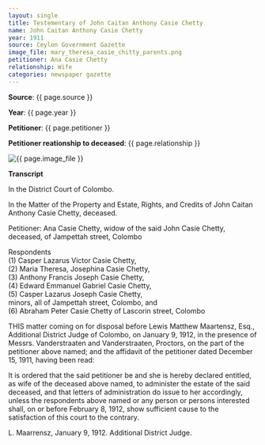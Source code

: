 ```yaml
---
layout: single
title: Testementary of John Caitan Anthony Casie Chetty
name: John Caitan Anthony Casie Chetty
year: 1911
source: Ceylon Government Gazette
image_file: mary_theresa_casie_chitty_parents.png
petitioner: Ana Casie Chetty
relationship: Wife
categories: newspaper gazette
---
```




  **Source**: {{ page.source }}

  **Year**: {{ page.year }}

  **Petitioner**: {{ page.petitioner }}

  **Petitioner reationship to deceased**: {{ page.relationship }} 

 <img src="/family-history/assets/images/gazette/{{ page.image_file }}" alt="{{ page.image_file }}">

 **Transcript** 

In the District Court of Colombo.

In the Matter of the Property and Estate, Rights, and Credits of John Caitan Anthony Casie Chetty, deceased.

Petitioner: Ana Casie Chetty, widow of the said John Casie Chetty, deceased, of Jampettah street, Colombo

Respondents<br />
(1) Casper Lazarus Victor Casie Chetty,<br />
(2) Maria Theresa, Josephina Casie Chetty,<br />
(3) Anthony Francis Joseph Casie Chetty,<br />
(4) Edward Emmanuel Gabriel Casie Chetty,<br />
(5) Casper Lazarus Joseph Casie Chetty,<br />
minors, all of Jampettah street, Colombo, and<br />
(6) Abraham Peter Casie Chetty of Lascorin street, Colombo<br />

THIS matter coming on for disposal before Lewis Matthew Maartensz, Esq., Additional District Judge of Colombo, on January 9, 1912, in the presence of Messrs. Vanderstraaten and Vanderstraaten, Proctors, on the part of the petitioner above named; and the affidavit of the petitioner dated December 15, 1911, having been read:

It is ordered that the said petitioner be and she is hereby declared entitled, as wife of the deceased above named, to administer the estate of the said deceased, and that letters of administration do issue to her accordingly, unless the respondents above named or any person or persons interested shall, on or before February 8, 1912, show sufficient cause to the satisfaction of this court to the contrary.

L. Maarrensz,
January 9, 1912.
Additional District Judge.